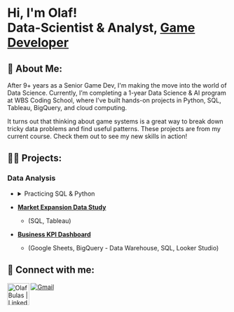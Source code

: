 <h1>Hi, I'm Olaf! <br/>Data-Scientist & Analyst, <a href="https://docs.google.com/presentation/d/1rkZS3UCvsuwIxiSi7_PR07cwM1DuS3tJgaNGFve4ku8/edit?usp=sharing">Game Developer</a>

<h2>🫆 About Me:</h2>

After 9+ years as a Senior Game Dev, I'm making the move into the world of Data Science.
Currently, I’m completing a 1-year Data Science & AI program at WBS Coding School, where I’ve built hands-on projects in Python, SQL, Tableau, BigQuery, and cloud computing.

It turns out that thinking about game systems is a great way to break down tricky data problems and find useful patterns. 
These projects are from my current course. Check them out to see my new skills in action!

<h2>👨‍💻 Projects:</h2>

<h3>Data Analysis</h3>

- <details>
  <summary>Practicing SQL & Python</summary>
  <br>
  
  - [<b>Data Querying & Analysis Skills</b>](https://github.com/Cebulva/sql_practicing/)
    - (SQL)
  - [<b>Python Fundamentals & Problem-Solving</b>](https://github.com/Cebulva/python_practicing/)
    - (Python)
  <br>
  </details>

- [<b>Market Expansion Data Study</b>](https://github.com/Cebulva/market-expansion-data-study)
  - (SQL, Tableau)
- [<b>Business KPI Dashboard</b>](https://github.com/Cebulva/business-kpi-dashboard)
  - (Google Sheets, BigQuery - Data Warehouse, SQL, Looker Studio)


<h2> 🤳 Connect with me:</h2>

[<img align="left" alt="OlafBulas | LinkedIn" width="50px" src="https://camo.githubusercontent.com/bd4111e83b2f1cc0d8bd771280353e4eb7e0e6408de2eb749aee4a740343cd7c/68747470733a2f2f736b696c6c69636f6e732e6465762f69636f6e733f693d6c696e6b6564696e" />][linkedin]

[linkedin]: https://www.linkedin.com/in/olaf-bulas/
[![Gmail](https://skillicons.dev/icons?i=gmail)](mailto:olaf.bulas@gmail.com)


<!--
**joshmadakor1/joshmadakor1** is a ✨ _special_ ✨ repository because its `README.md` (this file) appears on your GitHub profile.

Here are some ideas to get you started:

- 🔭 I’m currently working on ...
- 🌱 I’m currently learning ...
- 👯 I’m looking to collaborate on ...
- 🤔 I’m looking for help with ...
- 💬 Ask me about ...
- 📫 How to reach me: ...
- 😄 Pronouns: ...
- ⚡ Fun fact: ...
-->
